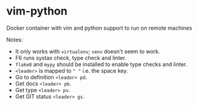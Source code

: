 # vim-python
Docker container with vim and python support to run on remote machines

Notes:
- It only works with `virtualenv`; `venv` doesn't seem to work.
- F6 runs systax check, type check and linter.
- `flake8` and `mypy` should be installed to enable type checks and linter.
- `<leader>` is mapped to `" "` i.e. the space key.
- Go to definition `<leader> pd`.
- Get docs `<leader> pb`.
- Get type `<leader> pv`.
- Get GIT status `<leader> gs`.
